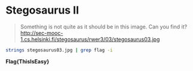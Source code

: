 # Stegosaurus II

> Something is not quite as it should be in this image. Can you find it? http://sec-mooc-1.cs.helsinki.fi/stegosaurus/rwer3/03/stegosaurus03.jpg

```bash
strings stegosaurus03.jpg | grep flag -i
```

**Flag{ThisIsEasy}**
